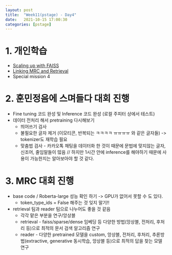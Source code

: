 ```yaml
---
layout: post
title:  "Week11(pstage) - Day4"
date:   2021-10-15 17:00:30
categories: [pstage]
---
```


# 1. 개인학습
* [Scaling up with FAISS](https://kyunghyunlim.github.io/nlp/ml_ai/2021/10/15/fairseq.html)
* [Linking MRC and Retrieval](https://kyunghyunlim.github.io/nlp/ml_ai/2021/10/15/lkmrcfs.html)
* Special mission 4

# 2. 훈민정음에 스며들다 대회 진행
* Fine tuning 코드 완성 및 Inference 코드 완성 (로컬 주피터 상에서 테스트)
* 데이터 전처리 해서 pretraining 다시해보기
    * 띄어쓰기 검사
    * 불필요한 글자 제거 (이모티콘, 반복되는 ㅋㅋㅋㅋ ㅠㅠㅠㅠ 와 같은 글자들) -> tokenizer도 재학습 필요
    * 맞춤법 검사 - 카카오톡 채팅을 데이터화 한 것이 때문에 문법에 맞지않는 글자, 신조어, 줄임말들이 많음 // 하지만 1시간 안에 inference를 해야하기 때문에 사용이 가능한지는 알아보아야 할 것 같다.

# 3. MRC 대회 진행
* base code / Roberta-large 성능 확인 하기 -> GPU가 없어서 못할 수 도 있다.
    * token_type_ids = False 해주는 것 잊지 말기!!
* retrieval 팀과 reader 팀으로 나누어도 좋을 것 같음
    * 각각 맡은 부분을 연구/앙상블
    * retrieval - faiss/sparse/dense 임베딩 등 다양한 방법(앙상블, 전처리, 후처리 등)으로 최적의 문서 검색 알고리즘 연구
    * reader - 다양한 pretrained 모델을 custom, 앙상블, 전처리, 후처리, 추론방법(extractive, generative 동시학습, 앙상블 등)으로 최적의 답을 찾는 모델 연구